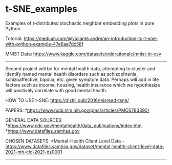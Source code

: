 # t-SNE_examples
Examples of t-distributed stochastic neighbor embedding plots in pure Python

Tutorial: https://medium.com/@violante.andre/an-introduction-to-t-sne-with-python-example-47e6ae7dc58f

MNIST Data: https://www.kaggle.com/datasets/oddrationale/mnist-in-csv

---

Second project will be for mental health data, attempting to cluster and identify named mental health disorders such as schizophrenia, schizoaffective, bipolar, etc. given symptom data. Perhaps will add in life factors such as income, housing, health insurance which we hypothesize will positively correlate with good mental health.

HOW TO USE t-SNE:
https://distill.pub/2016/misread-tsne/

PAPERS:
*https://www.ncbi.nlm.nih.gov/pmc/articles/PMC6783390/

GENERAL DATA SOURCES:
*https://www.cdc.gov/mentalhealth/data_publications/index.htm
*https://www.datafiles.samhsa.gov

CHOSEN DATASETS:
*Mental-Health Client Level Data - https://www.datafiles.samhsa.gov/dataset/mental-health-client-level-data-2021-mh-cld-2021-ds0001

---